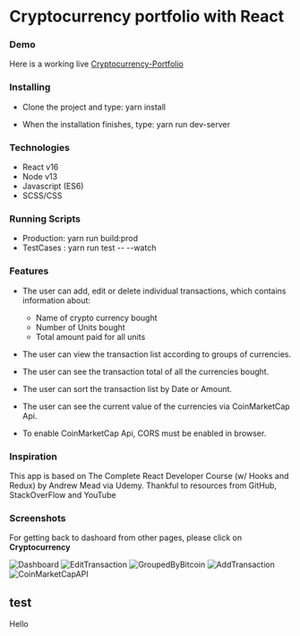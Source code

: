 # Cryptocurrency portfolio with React

### Demo

Here is a working live [Cryptocurrency-Portfolio](https://crypto-currency-portfolio.herokuapp.com/)


### Installing

- Clone the project and type: yarn install

- When the installation finishes, type: yarn run dev-server

### Technologies

- React v16
- Node v13
- Javascript (ES6)
- SCSS/CSS

### Running Scripts

- Production: yarn run build:prod
- TestCases : yarn run test -- --watch

### Features

- The user can add, edit or delete individual transactions, which contains information about:

  - Name of crypto currency bought
  - Number of Units bought
  - Total amount paid for all units

- The user can view the transaction list according to groups of currencies.
- The user can see the transaction total of all the currencies bought.
- The user can sort the transaction list by Date or Amount.
- The user can see the current value of the currencies via CoinMarketCap Api.
- To enable CoinMarketCap Api, CORS must be enabled in browser.

### Inspiration

This app is based on The Complete React Developer Course (w/ Hooks and Redux) by Andrew Mead via Udemy.
Thankful to resources from GitHub, StackOverFlow and YouTube

### Screenshots

For getting back to dashoard from other pages, please click on **Cryptocurrency**

![Dashboard](https://user-images.githubusercontent.com/51769774/74516201-b6759980-4f5b-11ea-882e-b84def4615ad.PNG)
![EditTransaction](https://user-images.githubusercontent.com/51769774/74516204-b83f5d00-4f5b-11ea-82f2-262bbada60f5.PNG)
![GroupedByBitcoin](https://user-images.githubusercontent.com/51769774/74516205-b8d7f380-4f5b-11ea-8170-a8c17590f7cc.PNG)
![AddTransaction](https://user-images.githubusercontent.com/51769774/74516208-b9708a00-4f5b-11ea-9436-db70a84a2bf4.PNG)
![CoinMarketCapAPI](https://user-images.githubusercontent.com/51769774/74516210-ba092080-4f5b-11ea-86f0-8a83615b92a1.PNG)

## test

Hello
